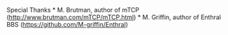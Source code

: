 

Special Thanks
	* M. Brutman, author of mTCP (http://www.brutman.com/mTCP/mTCP.html)
	* M. Griffin, author of Enthral BBS (https://github.com/M-griffin/Enthral)
	